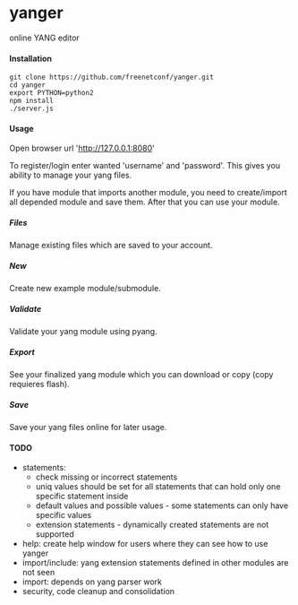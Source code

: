 yanger
======

online YANG editor

#### Installation
    git clone https://github.com/freenetconf/yanger.git
    cd yanger
	export PYTHON=python2
    npm install
    ./server.js

#### Usage
Open browser url 'http://127.0.0.1:8080'

To register/login enter wanted 'username' and 'password'.
This gives you ability to manage your yang files.

If you have module that imports another module, you need to create/import all
depended module and save them. After that you can use your module.

##### Files
Manage existing files which are saved to your account.

##### New
Create new example module/submodule.

##### Validate
Validate your yang module using pyang.

##### Export
See your finalized yang module which you can download or copy (copy requieres flash).

##### Save
Save your yang files online for later usage.

#### TODO
* statements:
  * check missing or incorrect statements
  * uniq values should be set for all statements that can hold only one specific statement inside
  * default values and possible values - some statements can only have specific values
  * extension statements - dynamically created statements are not supported
* help: create help window for users where they can see how to use yanger
* import/include: yang extension statements defined in other modules are not seen
* import: depends on yang parser work
* security, code cleanup and consolidation

